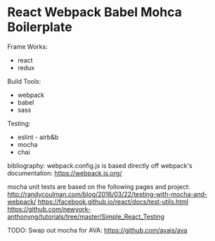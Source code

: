 # React Webpack Babel Mohca Boilerplate

Frame Works:
- react
- redux

Build Tools:
- webpack
- babel
- sass

Testing:
- eslint - airb&b
- mocha
- chai

bibliography:
webpack.config.js is based directly off webpack's documentation:
https://webpack.js.org/

mocha unit tests are based on the following pages and project:
http://randycoulman.com/blog/2016/03/22/testing-with-mocha-and-webpack/
https://facebook.github.io/react/docs/test-utils.html
https://github.com/newyork-anthonyng/tutorials/tree/master/Simple_React_Testing

TODO:
Swap out mocha for AVA: https://github.com/avajs/ava
